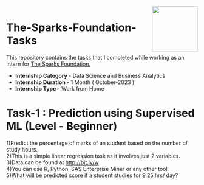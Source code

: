 <img align = right height = 120 width = 120 src = https://www.thesparksfoundationsingapore.org/images/logo_small.png>

# The-Sparks-Foundation-Tasks

                          
This repository contains the tasks that I completed while working as an intern for [The Sparks Foundation.](https://www.thesparksfoundationsingapore.org/)
- **Internship Category** - Data Science and Business Analytics
- **Internship Duration** - 1 Month ( October-2023 )
- **Internship Type** - Work from Home
  


# Task-1 : Prediction using Supervised ML (Level - Beginner)
 
 1)Predict the percentage of marks of an student based on the number of study hours.          
 2)This is a simple linear regression task as it involves just 2 variables.          
 3)Data can be found at http://bit.ly/w            
 4)You can use R, Python, SAS Enterprise Miner or any other tool.              
 5)What will be predicted score if a student studies for 9.25 hrs/ day?              
